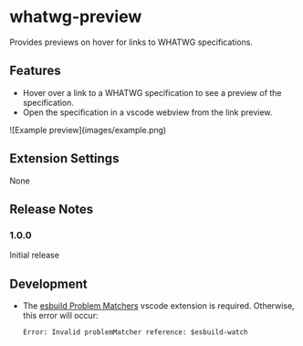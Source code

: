 # whatwg-preview

Provides previews on hover for links to WHATWG specifications.

## Features

- Hover over a link to a WHATWG specification to see a preview of the specification.
- Open the specification in a vscode webview from the link preview.

\!\[Example preview\]\(images/example.png\)

## Extension Settings

None

## Release Notes

### 1.0.0

Initial release

## Development

- The [esbuild Problem Matchers](https://marketplace.visualstudio.com/items?itemName=connor4312.esbuild-problem-matchers) vscode extension is required. Otherwise, this error will occur:
    ```
    Error: Invalid problemMatcher reference: $esbuild-watch
    ```
